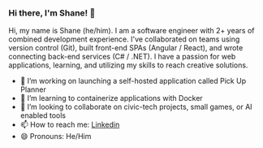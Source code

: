 ### Hi there, I'm Shane! 👋

Hi, my name is Shane (he/him). I am a software engineer with 2+ years of combined development experience. I've collaborated on teams using version control (Git), built front-end SPAs (Angular / React), and wrote connecting back-end services (C# / .NET). I have a passion for web applications, learning, and utilizing my skills to reach creative solutions.

- 🔭 I’m working on launching a self-hosted application called Pick Up Planner
- 🌱 I’m learning to containerize applications with Docker
- 👯 I’m looking to collaborate on civic-tech projects, small games, or AI enabled tools
- 📫 How to reach me: [Linkedin](https://www.linkedin.com/in/shanedbutler/)
- 😄 Pronouns: He/Him
